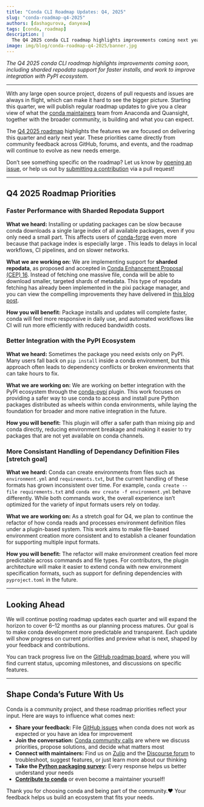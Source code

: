 ```yaml
---
title: "Conda CLI Roadmap Updates: Q4, 2025"
slug: "conda-roadmap-q4-2025"
authors: [dashagurova, danyeaw]
tags: [conda, roadmap]
description: |
  The Q4 2025 conda CLI roadmap highlights improvements coming next year, including sharded repodata support, and improving integration with PyPI.
image: img/blog/conda-roadmap-q4-2025/banner.jpg
---
```


*The Q4 2025 conda CLI roadmap highlights improvements coming soon, including sharded repodata support for faster installs, and work to improve integration with PyPI ecosystem.*

<!-- truncate -->

---

With any large open source project, dozens of pull requests and issues are always in flight, which can make it hard to see the bigger picture. Starting this quarter, we will publish regular roadmap updates to give you a clear view of what the [conda maintainers](https://github.com/conda/conda) team from Anaconda and Quansight, together with the broader community, is building and what you can expect.

The [Q4 2025 roadmap](https://github.com/orgs/conda/projects/22) highlights the features we are focused on delivering this quarter and early next year. These priorities came directly from community feedback across GitHub, forums, and events, and the roadmap will continue to evolve as new needs emerge. 

Don’t see something specific on the roadmap? Let us know by [opening an issue](https://github.com/conda/conda/issues), or help us out by [submitting a contribution](https://github.com/conda/conda/blob/main/CONTRIBUTING.md) via a pull request!


---

## Q4 2025 Roadmap Priorities

### Faster Performance with Sharded Repodata Support

**What we heard:** Installing or updating packages can be slow because conda downloads a single large index of all available packages, even if you only need a small part. This affects users of [conda-forge](https://conda-forge.org) even more because that package index is especially large . This leads to delays in local workflows, CI pipelines, and on slower networks.

**What we are working on:** We are implementing support for **sharded repodata**, as proposed and accepted in [Conda Enhancement Proposal (CEP) 16](https://conda.org/learn/ceps/cep-0016). Instead of fetching one massive file, conda will be able to download smaller, targeted shards of metadata. This type of repodata fetching has already been implemented in the pixi package manager, and you can view the compelling improvements they have delivered in [this blog post](https://prefix.dev/blog/sharded_repodata).

**How you will benefit:** Package installs and updates will complete faster, conda will feel more responsive in daily use, and automated workflows like CI will run more efficiently with reduced bandwidth costs.


### Better Integration with the PyPI Ecosystem

**What we heard:** Sometimes the package you need exists only on PyPI. Many users fall back on `pip install` inside a conda environment, but this approach often leads to dependency conflicts or broken environments that can take hours to fix.

**What we are working on:** We are working on better integration with the PyPI ecosystem through the [conda-pypi](https://github.com/conda-incubator/conda-pypi) plugin. This work focuses on providing a safer way to use conda to access and install pure Python packages distributed as wheels within conda environments, while laying the foundation for broader and more native integration in the future.

**How you will benefit:** This plugin will offer a safer path than mixing pip and conda directly, reducing environment breakage and making it easier to try packages that are not yet available on conda channels.

### More Consistant Handling of Dependancy Definition Files [stretch goal]

**What we heard:** Conda can create environments from files such as `environment.yml` and `requirements.txt`, but the current handling of these formats has grown inconsistent over time. For example, `conda create --file requirements.txt` and `conda env create -f environment.yml` behave differently. While both commands work, the overall experience isn’t optimized for the variety of input formats users rely on today.

**What we are working on:** As a stretch goal for Q4, we plan to continue the refactor of how conda reads and processes environment definition files under a plugin-based system. This work aims to make file-based environment creation more consistent and to establish a cleaner foundation for supporting multiple input formats.

**How you will benefit:** The refactor will make environment creation feel more predictable across commands and file types. For contributors, the plugin architecture will make it easier to extend conda with new environment specification formats, such as support for defining dependencies with `pyproject.toml` in the future.

---

## Looking Ahead

We will continue posting roadmap updates each quarter and will expand the horizon to cover 6–12 months as our planning process matures. Our goal is to make conda development more predictable and transparent. Each update will show progress on current priorities and preview what is next, shaped by your feedback and contributions.

You can track progress live on the [GitHub roadmap board](https://github.com/orgs/conda/projects/22), where you will find current status, upcoming milestones, and discussions on specific features.

---

## Shape Conda’s Future With Us

Conda is a community project, and these roadmap priorities reflect your input. Here are ways to influence what comes next:

- **Share your feedback:** File [GitHub issues](https://github.com/conda/conda/issues) when conda does not work as expected or you have an idea for improvement
- **Join the conversation:** [Conda community calls](https://conda.org/community/calendar) are where we discuss priorities, propose solutions, and decide what matters most
- **Connect with maintainers:** Find us on [Zulip](https://conda.zulipchat.com/) and the [Discourse forum](https://conda.discourse.group/) to troubleshoot, suggest features, or just learn more about our thinking
- **Take the [Python packaging survey](https://anaconda.surveymonkey.com/r/py-package-2025):** Every response helps us better understand your needs
- **[Contribute to conda](https://docs.conda.io/projects/conda/en/latest/dev-guide/contributing.html)** or even become a maintainer yourself!

 Thank you for choosing conda and being part of the community.❤️ Your feedback helps us build an ecosystem that fits your needs.
